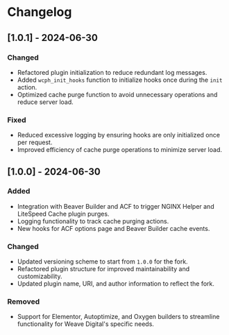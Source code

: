 # Changelog

## [1.0.1] - 2024-06-30
### Changed
- Refactored plugin initialization to reduce redundant log messages.
- Added `wcph_init_hooks` function to initialize hooks once during the `init` action.
- Optimized cache purge function to avoid unnecessary operations and reduce server load.

### Fixed
- Reduced excessive logging by ensuring hooks are only initialized once per request.
- Improved efficiency of cache purge operations to minimize server load.

## [1.0.0] - 2024-06-30
### Added
- Integration with Beaver Builder and ACF to trigger NGINX Helper and LiteSpeed Cache plugin purges.
- Logging functionality to track cache purging actions.
- New hooks for ACF options page and Beaver Builder cache events.

### Changed
- Updated versioning scheme to start from `1.0.0` for the fork.
- Refactored plugin structure for improved maintainability and customizability.
- Updated plugin name, URI, and author information to reflect the fork.

### Removed
- Support for Elementor, Autoptimize, and Oxygen builders to streamline functionality for Weave Digital's specific needs.
